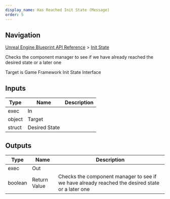 ```yaml
---
display_name: Has Reached Init State (Message)
order: 5
---
```

## Navigation

[Unreal Engine Blueprint API Reference](https://dev.epicgames.com/documentation/en-us/unreal-engine/BlueprintAPI) > [Init State](https://dev.epicgames.com/documentation/en-us/unreal-engine/BlueprintAPI/InitState)

Checks the component manager to see if we have already reached the desired state or a later one

Target is Game Framework Init State Interface

## Inputs

| Type | Name | Description |
| --- | --- | --- |
| exec | In |  |
| object | Target |  |
| struct | Desired State |  |

## Outputs

| Type | Name | Description |
| --- | --- | --- |
| exec | Out |  |
| boolean | Return Value | Checks the component manager to see if we have already reached the desired state or a later one |
